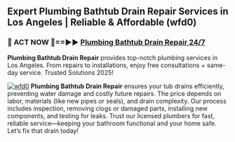 ## Expert Plumbing Bathtub Drain Repair Services in Los Angeles | Reliable & Affordable (wfd0)  

<h3>🚿 ACT NOW 🌟==►► <a href="https://tinyurl.com/2ne6vx2x" rel="nofollow">Plumbing Bathtub Drain Repair 24/7</a></h3>

**Plumbing Bathtub Drain Repair** provides top-notch plumbing services in Los Angeles. From repairs to installations, enjoy free consultations + same-day service. Trusted Solutions 2025!

[![wfd0](https://i.imgur.com/4PFF4AK.jpeg)](https://tinyurl.com/2ne6vx2x)
**Plumbing Bathtub Drain Repair** ensures your tub drains efficiently, preventing water damage and costly future repairs. The price depends on labor, materials (like new pipes or seals), and drain complexity. Our process includes inspection, removing clogs or damaged parts, installing new components, and testing for leaks. Trust our licensed plumbers for fast, reliable service—keeping your bathroom functional and your home safe. Let’s fix that drain today!